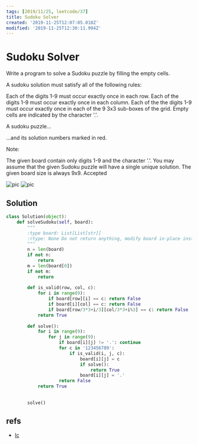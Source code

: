 ```yaml
---
tags: [2019/11/25, leetcode/37]
title: Sudoku Solver
created: '2019-11-25T12:07:05.018Z'
modified: '2019-11-25T12:30:11.994Z'
---
```


# Sudoku Solver

Write a program to solve a Sudoku puzzle by filling the empty cells.

A sudoku solution must satisfy all of the following rules:

Each of the digits 1-9 must occur exactly once in each row.
Each of the digits 1-9 must occur exactly once in each column.
Each of the the digits 1-9 must occur exactly once in each of the 9 3x3 sub-boxes of the grid.
Empty cells are indicated by the character '.'.


A sudoku puzzle...


...and its solution numbers marked in red.

Note:

The given board contain only digits 1-9 and the character '.'.
You may assume that the given Sudoku puzzle will have a single unique solution.
The given board size is always 9x9.
Accepted

![pic](https://upload.wikimedia.org/wikipedia/commons/thumb/f/ff/Sudoku-by-L2G-20050714.svg/250px-Sudoku-by-L2G-20050714.svg.png)
![pic](https://upload.wikimedia.org/wikipedia/commons/thumb/3/31/Sudoku-by-L2G-20050714_solution.svg/250px-Sudoku-by-L2G-20050714_solution.svg.png)

## Solution

```python
class Solution(object):
    def solveSudoku(self, board):
        """
        :type board: List[List[str]]
        :rtype: None Do not return anything, modify board in-place instead.
        """
        n = len(board)
        if not n:
            return
        m = len(board[0])
        if not m:
            return
        
        def is_valid(row, col, c):
            for i in range(9):
                if board[row][i] == c: return False
                if board[i][col] == c: return False
                if board[row/3*3+i/3][col/3*3+i%3] == c: return False
            return True
        
        def solve():
            for i in range(9):
                for j in range(9):
                    if board[i][j] != '.': continue   
                    for c in '123456789':
                        if is_valid(i, j, c):
                            board[i][j] = c
                            if solve():
                                return True
                            board[i][j] = '.'
                    return False   
            return True
        
        
        solve()

```

## refs

* [lc](https://leetcode.com/problems/sudoku-solver/submissions/)

